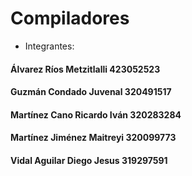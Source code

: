 # Compiladores
- Integrantes: 

#### Álvarez Ríos Metzitlalli 423052523
#### Guzmán Condado Juvenal 320491517
#### Martínez Cano Ricardo Iván 320283284
#### Martínez Jiménez Maitreyi 320099773
#### Vidal Aguilar Diego Jesus 319297591
